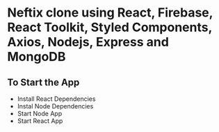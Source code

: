 # Neftix clone using React, Firebase, React Toolkit, Styled Components, Axios, Nodejs, Express and MongoDB

## To Start the App

- Install React Dependencies
- Instal Node Dependencies
- Start Node App
- Start React App
